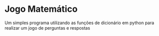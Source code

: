 # Jogo Matemático

Um simples programa utilizando as funções de dicionário em python para realizar um jogo de perguntas e respostas
